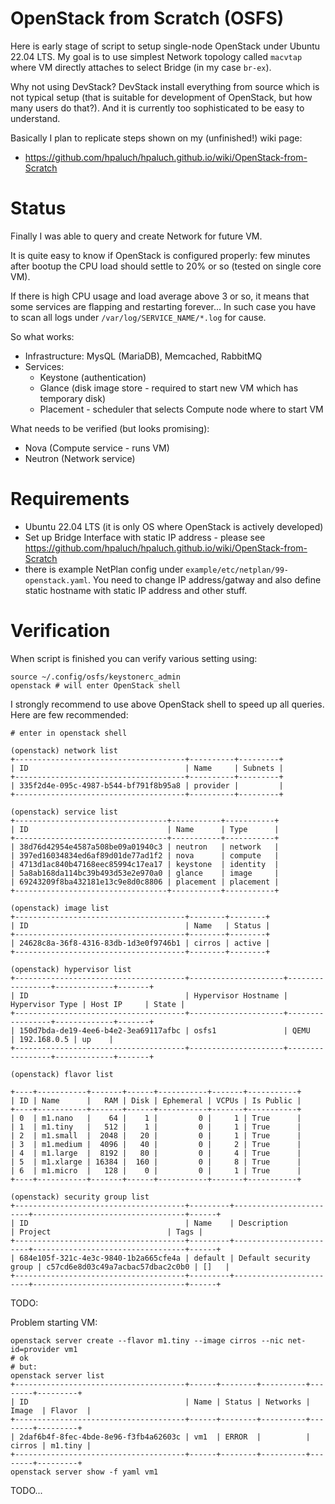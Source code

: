 # OpenStack from Scratch (OSFS)

Here is early stage of script to setup single-node OpenStack
under Ubuntu 22.04 LTS. My goal is to use simplest Network topology
called `macvtap` where VM directly attaches to select Bridge (in my case `br-ex`).

Why not using DevStack? DevStack install everything from source which is not
typical setup (that is suitable for development of OpenStack, but how many
users do that?). And it is currently too sophisticated to be easy to
understand.

Basically I plan to replicate steps shown on my (unfinished!) wiki page:
- https://github.com/hpaluch/hpaluch.github.io/wiki/OpenStack-from-Scratch

# Status

Finally I was able to query and create Network for future VM.

It is quite easy to know if OpenStack is configured properly: few minutes
after bootup the CPU load should settle to 20% or so (tested on single core VM).

If there is high CPU usage and load average above 3 or so, it means that some services
are flapping and restarting forever... In such case you have to scan all logs
under `/var/log/SERVICE_NAME/*.log` for cause.

So what works:
* Infrastructure: MysQL (MariaDB), Memcached, RabbitMQ
* Services:
  - Keystone (authentication)
  - Glance (disk image store - required to start new VM which has temporary disk)
  - Placement - scheduler that selects Compute node where to start VM

What needs to be verified (but looks promising):
* Nova (Compute service - runs VM)
* Neutron (Network service)

# Requirements

* Ubuntu 22.04 LTS (it is only OS where OpenStack is actively developed)
* Set up Bridge Interface with static IP address - please
  see https://github.com/hpaluch/hpaluch.github.io/wiki/OpenStack-from-Scratch
* there is example NetPlan config under `example/etc/netplan/99-openstack.yaml`.
  You need to change IP address/gatway and also define static hostname with
  static IP address and other stuff.

# Verification 

When script is finished you can verify various setting using:

```shell
source ~/.config/osfs/keystonerc_admin
openstack # will enter OpenStack shell
```
I strongly recommend to use above OpenStack shell to speed up all queries. Here are 
few recommended:

```
# enter in openstack shell

(openstack) network list
+--------------------------------------+----------+---------+
| ID                                   | Name     | Subnets |
+--------------------------------------+----------+---------+
| 335f2d4e-095c-4987-b544-bf791f8b95a8 | provider |         |
+--------------------------------------+----------+---------+

(openstack) service list
+----------------------------------+-----------+-----------+
| ID                               | Name      | Type      |
+----------------------------------+-----------+-----------+
| 38d76d42954e4587a508be09a01940c3 | neutron   | network   |
| 397ed16034834ed6af89d01de77ad1f2 | nova      | compute   |
| 4713d1ac840b47168eec85994c17ea17 | keystone  | identity  |
| 5a8ab168da114bc39b493d53e2e970a0 | glance    | image     |
| 69243209f8ba432181e13c9e8d0c8806 | placement | placement |
+----------------------------------+-----------+-----------+

(openstack) image list
+--------------------------------------+--------+--------+
| ID                                   | Name   | Status |
+--------------------------------------+--------+--------+
| 24628c8a-36f8-4316-83db-1d3e0f9746b1 | cirros | active |
+--------------------------------------+--------+--------+

(openstack) hypervisor list
+--------------------------------------+---------------------+-----------------+-------------+-------+
| ID                                   | Hypervisor Hostname | Hypervisor Type | Host IP     | State |
+--------------------------------------+---------------------+-----------------+-------------+-------+
| 150d7bda-de19-4ee6-b4e2-3ea69117afbc | osfs1               | QEMU            | 192.168.0.5 | up    |
+--------------------------------------+---------------------+-----------------+-------------+-------+

(openstack) flavor list

+----+-----------+-------+------+-----------+-------+-----------+
| ID | Name      |   RAM | Disk | Ephemeral | VCPUs | Is Public |
+----+-----------+-------+------+-----------+-------+-----------+
| 0  | m1.nano   |    64 |    1 |         0 |     1 | True      |
| 1  | m1.tiny   |   512 |    1 |         0 |     1 | True      |
| 2  | m1.small  |  2048 |   20 |         0 |     1 | True      |
| 3  | m1.medium |  4096 |   40 |         0 |     2 | True      |
| 4  | m1.large  |  8192 |   80 |         0 |     4 | True      |
| 5  | m1.xlarge | 16384 |  160 |         0 |     8 | True      |
| 6  | m1.micro  |   128 |    0 |         0 |     1 | True      |
+----+-----------+-------+------+-----------+-------+-----------+

(openstack) security group list
+--------------------------------------+---------+------------------------+----------------------------------+------+
| ID                                   | Name    | Description            | Project                          | Tags |
+--------------------------------------+---------+------------------------+----------------------------------+------+
| 684e105f-321c-4e3c-9840-1b2a665cfe4a | default | Default security group | c57cd6e8d03c49a7acbac57dbac2c0b0 | []   |
+--------------------------------------+---------+------------------------+----------------------------------+------+
```


TODO:

Problem starting VM:
```
openstack server create --flavor m1.tiny --image cirros --nic net-id=provider vm1
# ok
# but:
openstack server list
+--------------------------------------+------+--------+----------+--------+---------+
| ID                                   | Name | Status | Networks | Image  | Flavor  |
+--------------------------------------+------+--------+----------+--------+---------+
| 2daf6b4f-8fec-4bde-8e96-f3fb4a62603c | vm1  | ERROR  |          | cirros | m1.tiny |
+--------------------------------------+------+--------+----------+--------+---------+
openstack server show -f yaml vm1
```
TODO...


